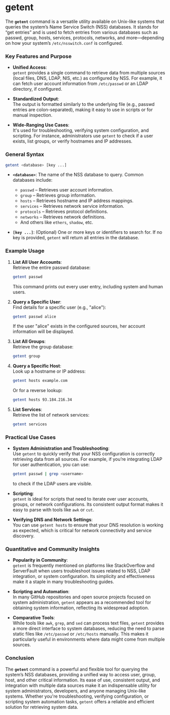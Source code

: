 # getent
The **`getent`** command is a versatile utility available on Unix-like systems that queries the system’s Name Service Switch (NSS) databases. It stands for “get entries” and is used to fetch entries from various databases such as passwd, group, hosts, services, protocols, networks, and more—depending on how your system’s `/etc/nsswitch.conf` is configured.

### Key Features and Purpose

- **Unified Access**:  
  `getent` provides a single command to retrieve data from multiple sources (local files, DNS, LDAP, NIS, etc.) as configured by NSS. For example, it can fetch user account information from `/etc/passwd` or an LDAP directory, if configured.

- **Standardized Output**:  
  The output is formatted similarly to the underlying file (e.g., passwd entries are colon-separated), making it easy to use in scripts or for manual inspection.

- **Wide-Ranging Use Cases**:  
  It's used for troubleshooting, verifying system configuration, and scripting. For instance, administrators use `getent` to check if a user exists, list groups, or verify hostnames and IP addresses.


### General Syntax

```bash
getent <database> [key ...]
```

- **`<database>`**: The name of the NSS database to query. Common databases include:
  - `passwd` – Retrieves user account information.
  - `group` – Retrieves group information.
  - `hosts` – Retrieves hostname and IP address mappings.
  - `services` – Retrieves network service information.
  - `protocols` – Retrieves protocol definitions.
  - `networks` – Retrieves network definitions.
  - And others like `ethers`, `shadow`, etc.

- **`[key ...]`**: (Optional) One or more keys or identifiers to search for. If no key is provided, `getent` will return all entries in the database.

### Example Usage

1. **List All User Accounts**:  
   Retrieve the entire passwd database:
   ```bash
   getent passwd
   ```
   This command prints out every user entry, including system and human users.

2. **Query a Specific User**:  
   Find details for a specific user (e.g., "alice"):
   ```bash
   getent passwd alice
   ```
   If the user "alice" exists in the configured sources, her account information will be displayed.

3. **List All Groups**:  
   Retrieve the group database:
   ```bash
   getent group
   ```

4. **Query a Specific Host**:  
   Look up a hostname or IP address:
   ```bash
   getent hosts example.com
   ```
   Or for a reverse lookup:
   ```bash
   getent hosts 93.184.216.34
   ```

5. **List Services**:  
   Retrieve the list of network services:
   ```bash
   getent services
   ```

### Practical Use Cases

- **System Administration and Troubleshooting**:  
  Use `getent` to quickly verify that your NSS configuration is correctly retrieving data from all sources. For example, if you’re integrating LDAP for user authentication, you can use:
  ```bash
  getent passwd | grep <username>
  ```
  to check if the LDAP users are visible.

- **Scripting**:  
  `getent` is ideal for scripts that need to iterate over user accounts, groups, or network configurations. Its consistent output format makes it easy to parse with tools like `awk` or `cut`.

- **Verifying DNS and Network Settings**:  
  You can use `getent hosts` to ensure that your DNS resolution is working as expected, which is critical for network connectivity and service discovery.

### Quantitative and Community Insights

- **Popularity in Community**:  
  `getent` is frequently mentioned on platforms like StackOverflow and ServerFault when users troubleshoot issues related to NSS, LDAP integration, or system configuration. Its simplicity and effectiveness make it a staple in many troubleshooting guides.

- **Scripting and Automation**:  
  In many GitHub repositories and open source projects focused on system administration, `getent` appears as a recommended tool for obtaining system information, reflecting its widespread adoption.

- **Comparative Tools**:  
  While tools like `awk`, `grep`, and `sed` can process text files, `getent` provides a more direct interface to system databases, reducing the need to parse static files like `/etc/passwd` or `/etc/hosts` manually. This makes it particularly useful in environments where data might come from multiple sources.

### Conclusion

The **`getent`** command is a powerful and flexible tool for querying the system’s NSS databases, providing a unified way to access user, group, host, and other critical information. Its ease of use, consistent output, and integration with multiple data sources make it an indispensable utility for system administrators, developers, and anyone managing Unix-like systems. Whether you're troubleshooting, verifying configuration, or scripting system automation tasks, `getent` offers a reliable and efficient solution for retrieving system data.
